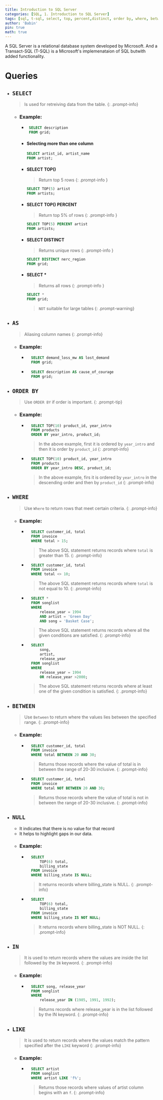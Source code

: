 ```yaml
---
title: Introduction to SQL Server
categories: [SQL, 1. Introduction to SQL Server]
tags: [sql, t-sql, select, top, percent,distinct, order by, where, between,in,like]     # TAG names should always be lowercase
author: 'Babin'
pin: true
math: true
---
```



A SQL Server is a relational database system developed by Microsoft. And a Transact-SQL (T-SQL) is a Microsoft's implemenataion of SQL butwith added functionality. 

# Queries
- ## `SELECT`
    > Is used for retreiving data from the table. 
    {: .prompt-info}
    - ### Example: 
         - ```sql
            SELECT description 
            FROM grid;
            ```
        - #### Selecting more than one column
            ```sql
            SELECT artist_id, artist_name
            FROM artist;
            ```
        - #### SELECT TOP()
            > Return top 5 rows
            {: .prompt-info }
            ```sql
            SELECT TOP(5) artist
            FROM artists;
            ```
        - #### SELECT TOP() PERCENT
            > Return top 5% of rows
            {: .prompt-info }
            ```sql
            SELECT TOP(5) PERCENT artist
            FROM artists;
            ```
        - #### SELECT DISTINCT
            > Returns unique rows
            {: .prompt-info }
            ```sql
            SELECT DISTINCT nerc_region
            FROM grid;
            ```
        - #### SELECT *
            > Returns all rows
            {: .prompt-info }
            ```sql
            SELECT *
            FROM grid;
            ```
            >`NOT` suitable for large tables
            {: .prompt-warning}
            

- ## `AS`
    > Aliasing column names 
    {: .prompt-info}
    - ### Example:
        - ```sql
            SELECT demand_loss_mw AS lost_demand
            FROM grid;
            ```
        - ```sql
            SELECT description AS cause_of_courage
            FROM grid;
            ```

- ## `ORDER BY`
    > Use `ORDER BY` if order is important.
    {: .prompt-tip}
    - ### Example:
        - ```sql
            SELECT TOP(10) product_id, year_intro
            FROM products
            ORDER BY year_intro, product_id;
            ```
            > In the above example, first it is ordered by `year_intro` and then it is order by `product_id`
            {: .prompt-info}

        - ```sql
            SELECT TOP(10) product_id, year_intro
            FROM products
            ORDER BY year_intro DESC, product_id;
            ```
            > In the above example, firs it is ordered by `year_intro` in the descending order and then by `product_id`
            {: .prompt-info}

- ## `WHERE`
    > Use `Where` to return rows that meet certain criteria.
    {: .prompt-info}
    - ### Example:
        - ```sql
            SELECT customer_id, total
            FROM invoice
            WHERE total > 15;
            ```
            > The above SQL statement returns records where `total` is greater than 15.
            {: .prompt-info}
        
        - ```sql
            SELECT customer_id, total
            FROM invoice
            WHERE total <> 10;
            ```
            > The above SQL statement returns records where `total` is not equal to 10.
            {: .prompt-info}

        - ```sql
            SELECT *
            FROM songlist
            WHERE
                release_year = 1994
                AND artist = 'Green Day'
                AND song = 'Basket Case';
            ```
            > The above SQL statement returns records where all the given conditions are satisfied.
            {: .prompt-info}

        - ```sql
            SELECT 
                song,
                artist,
                release_year
            FROM songlist
            WHERE
                release_year = 1994
                OR release_year >2000;
            ```
            > The above SQL statement returns records where at least one of the given condition is satisfied.
            {: .prompt-info}


- ## `BETWEEN`
    > Use `Between` to return where the values lies between the specified range.
    {: .prompt-info}
    - ### Example: 
        - ```sql
            SELECT customer_id, total
            FROM invoice
            WHERE total BETWEEN 20 AND 30;
            ```
            > Returns those records where the value of total is in between the range of 20-30 inclusive. 
            {: .prompt-info}

        - ```sql
            SELECT customer_id, total
            FROM invoice
            WHERE total NOT BETWEEN 20 AND 30;
            ```
            > Returns those records where the value of total is not in between the range of 20-30 inclusive. 
            {: .prompt-info}

- ## `NULL`
    - It indicates that there is no value for that record
    - It helps to highlight gaps in our data.
    - ### Example: 
        - ```sql
            SELECT 
                TOP(6) total,
                billing_state
            FROM invoice
            WHERE billing_state IS NULL;
            ```
            > It returns records where billing_state is NULL.
            {: .prompt-info}
        
        - ```sql
            SELECT 
                TOP(6) total,
                billing_state
            FROM invoice
            WHERE billing_state IS NOT NULL;
            ```
            > It returns records where billing_state is NOT NULL.
            {: .prompt-info}

- ## `IN` 
    > It is used to return records where the values are inside the list followed by the `IN` keyword.
    {: .prompt-info}
    - ### Example:
        - ```sql
            SELECT song, release_year
            FROM songlist
            WHERE
                release_year IN (1985, 1991, 1992);
            ```
            > Returns records where release_year is in the list followed by the IN keyword.
            {: .prompt-info}


- ## `LIKE`
    > It is used to return records where the values match the pattern specified after the `LIKE` keyword
    {: .prompt-info}
    - ### Example:
        - ```sql
            SELECT artist
            FROM songlist
            WHERE artist LIKE 'f%';
            ```
            > Returns those records where values of artist column begins with an `f`.
            {: .prompt-info}


